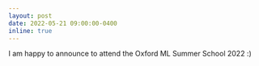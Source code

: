 ```yaml
---
layout: post
date: 2022-05-21 09:00:00-0400
inline: true
---
```


I am happy to announce to attend the Oxford ML Summer School 2022 :)
